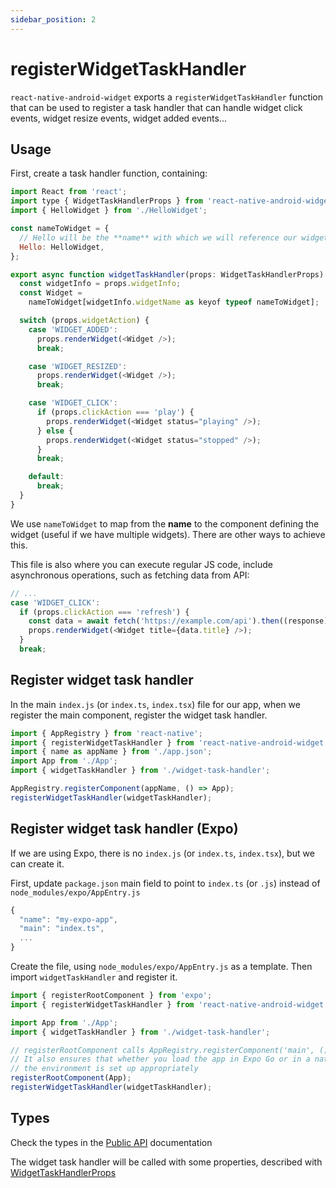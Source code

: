 ```yaml
---
sidebar_position: 2
---
```


# registerWidgetTaskHandler

`react-native-android-widget` exports a `registerWidgetTaskHandler` function that can be used to register a task handler that can handle widget click events, widget resize events, widget added events...

## Usage

First, create a task handler function, containing:

```js title="widget-task-handler.ts"
import React from 'react';
import type { WidgetTaskHandlerProps } from 'react-native-android-widget';
import { HelloWidget } from './HelloWidget';

const nameToWidget = {
  // Hello will be the **name** with which we will reference our widget.
  Hello: HelloWidget,
};

export async function widgetTaskHandler(props: WidgetTaskHandlerProps) {
  const widgetInfo = props.widgetInfo;
  const Widget =
    nameToWidget[widgetInfo.widgetName as keyof typeof nameToWidget];

  switch (props.widgetAction) {
    case 'WIDGET_ADDED':
      props.renderWidget(<Widget />);
      break;

    case 'WIDGET_RESIZED':
      props.renderWidget(<Widget />);
      break;

    case 'WIDGET_CLICK':
      if (props.clickAction === 'play') {
        props.renderWidget(<Widget status="playing" />);
      } else {
        props.renderWidget(<Widget status="stopped" />);
      }
      break;

    default:
      break;
  }
}
```

We use `nameToWidget` to map from the **name** to the component defining the widget (useful if we have multiple widgets). There are other ways to achieve this.

This file is also where you can execute regular JS code, include asynchronous operations, such as fetching data from API:
```js title="widget-task-handler.ts"
// ...
case 'WIDGET_CLICK':
  if (props.clickAction === 'refresh') {
    const data = await fetch('https://example.com/api').then((response) => response.json());
    props.renderWidget(<Widget title={data.title} />);
  }
  break;
```

## Register widget task handler

In the main `index.js` (or `index.ts`, `index.tsx`) file for our app, when we register the main component, register the widget task handler.

```js title="index.ts"
import { AppRegistry } from 'react-native';
import { registerWidgetTaskHandler } from 'react-native-android-widget';
import { name as appName } from './app.json';
import App from './App';
import { widgetTaskHandler } from './widget-task-handler';

AppRegistry.registerComponent(appName, () => App);
registerWidgetTaskHandler(widgetTaskHandler);
```

## Register widget task handler (Expo)

If we are using Expo, there is no `index.js` (or `index.ts`, `index.tsx`), but we can create it.

First, update `package.json` main field to point to `index.ts` (or `.js`) instead of `node_modules/expo/AppEntry.js`

```js title="package.json"
{
  "name": "my-expo-app",
  "main": "index.ts",
  ...
}
```

Create the file, using `node_modules/expo/AppEntry.js` as a template.
Then import `widgetTaskHandler` and register it.

```js title="index.ts"
import { registerRootComponent } from 'expo';
import { registerWidgetTaskHandler } from 'react-native-android-widget';

import App from './App';
import { widgetTaskHandler } from './widget-task-handler';

// registerRootComponent calls AppRegistry.registerComponent('main', () => App);
// It also ensures that whether you load the app in Expo Go or in a native build,
// the environment is set up appropriately
registerRootComponent(App);
registerWidgetTaskHandler(widgetTaskHandler);
```

## Types

Check the types in the [Public API](/docs/public-api#registerwidgettaskhandler) documentation

The widget task handler will be called with some properties, described with [WidgetTaskHandlerProps](/docs/public-api/interfaces/WidgetTaskHandlerProps)

